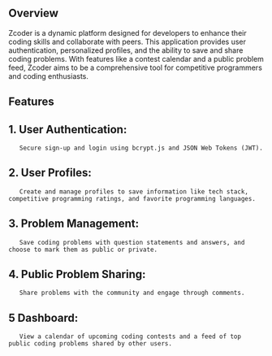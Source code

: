 ## Overview
Zcoder is a dynamic platform designed for developers to enhance their coding skills and collaborate with peers. This application provides user authentication, personalized profiles, and the ability to save and share coding problems. With features like a contest calendar and a public problem feed, Zcoder aims to be a comprehensive tool for competitive programmers and coding enthusiasts.
## Features
## 1. User Authentication:
       Secure sign-up and login using bcrypt.js and JSON Web Tokens (JWT).

## 2. User Profiles: 
       Create and manage profiles to save information like tech stack, competitive programming ratings, and favorite programming languages.

## 3. Problem Management: 
       Save coding problems with question statements and answers, and choose to mark them as public or private.

## 4. Public Problem Sharing:
       Share problems with the community and engage through comments.

## 5 Dashboard: 
       View a calendar of upcoming coding contests and a feed of top public coding problems shared by other users.
